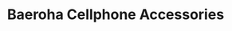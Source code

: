 ---
title: "Baeroha Cellphone Accessories"
url: /tarlac-city/baeroha-cellphone-accessories/
shop: electronics
---
